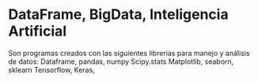 # DataFrame, BigData, Inteligencia Artificial
Son programas creados con las siguientes librerias para manejo y análisis de datos:
Dataframe, pandas, numpy
Scipy.stats
Matplotlib, seaborn, sklearn
Tensorflow, Keras, 
